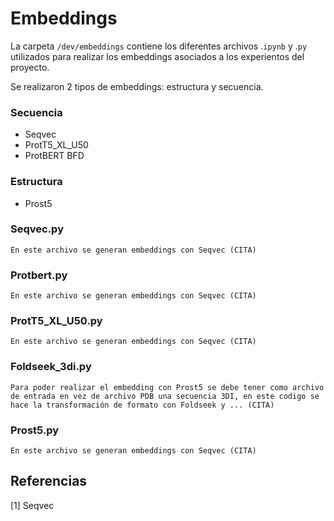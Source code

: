 # Embeddings
La carpeta `/dev/embeddings` contiene los diferentes archivos .`ipynb` y .`py` utilizados para realizar los embeddings asociados a los experientos del proyecto.

Se realizaron 2 tipos de embeddings: estructura y secuencia.

### Secuencia
* Seqvec
* ProtT5_XL_U50
* ProtBERT BFD

### Estructura
* Prost5

### Seqvec.py

    En este archivo se generan embeddings con Seqvec (CITA)
    
### Protbert.py
    En este archivo se generan embeddings con Seqvec (CITA)
    
### ProtT5_XL_U50.py
    En este archivo se generan embeddings con Seqvec (CITA)
    
### Foldseek_3di.py
    Para poder realizar el embedding con Prost5 se debe tener como archivo de entrada en vez de archivo PDB una secuencia 3DI, en este codigo se hace la transformación de formato con Foldseek y ... (CITA)
    
### Prost5.py
    En este archivo se generan embeddings con Seqvec (CITA)

## Referencias
[1] Seqvec

